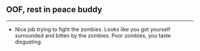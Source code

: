 ## OOF, rest in peace buddy

---

* Nice job trying to fight the zombies. Looks like you got yourself surrounded and bitten by the zombies.
Poor zombies, you taste disgusting.